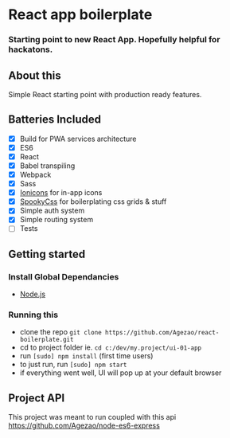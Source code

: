 # React app boilerplate
### Starting point to new React App. Hopefully helpful for hackatons.

## About this
Simple React starting point with production ready features.

## Batteries Included
- [x] Build for PWA services architecture
- [x] ES6
- [x] React
- [x] Babel transpiling
- [x] Webpack
- [x] Sass
- [x] [Ionicons](http://ionicons.com/) for in-app icons
- [x] [SpookyCss](https://agezao.github.io/SpookyCss/) for boilerplating css grids & stuff
- [x] Simple auth system
- [x] Simple routing system
- [ ] Tests

## Getting started

### Install Global Dependancies
* [Node.js](http://nodejs.org)

### Running this
* clone the repo `git clone https://github.com/Agezao/react-boilerplate.git`
* cd to project folder ie. `cd c:/dev/my.project/ui-01-app`
* run `[sudo] npm install` (first time users)
* to just run, run `[sudo] npm start`
* if everything went well, UI will pop up at your default browser

## Project API
This project was meant to run coupled with this api https://github.com/Agezao/node-es6-express
